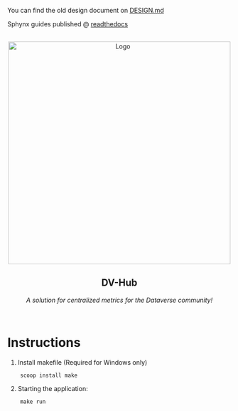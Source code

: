 You can find the old design document on [DESIGN.md](./DESIGN.md)

Sphynx guides published @ [readthedocs](https://dataverse-hub.readthedocs.io/)

<br />
<div align="center">
  <a href="#">
    <img src="https://github.com/IQSS/dataverse-frontend/assets/7512607/6c4d79e4-7be5-4102-88bd-dfa167dc79d3" alt="Logo" width="500">
  </a>
  <h2 align="center">DV-Hub</h2>
  <p align="center">
    <em>A solution for centralized metrics for the Dataverse community!</em>
  </p>

<br>
</div>

# Instructions

1) Install makefile (Required for Windows only)

```
    scoop install make
```

2) Starting the application: 

```
    make run
```

